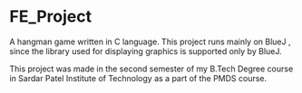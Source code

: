 # FE_Project
A hangman game written in C language. 
This project runs mainly on BlueJ , since the library used for displaying graphics is supported only by BlueJ.

This project was made in the second semester of my B.Tech Degree course in Sardar Patel Institute of Technology as a part of the PMDS course.
